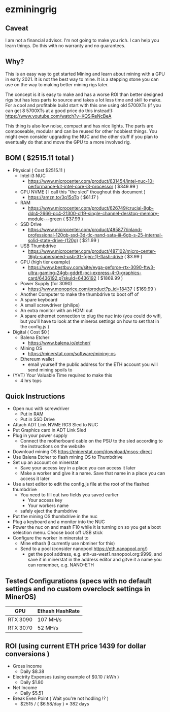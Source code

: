 # ezminingrig

## Caveat

I am not a financial advisor. I'm not going to make you rich. I can help you learn things. Do this with no warranty and no guarantees.

## Why?

This is an easy way to get started Mining and learn about mining with a GPU in early 2021. It is not the best way to mine. It is a stepping stone you can use on the way to making better mining rigs later. 

The concept is it is easy to make and has a worse ROI than better designed rigs but has less parts to source and takes a lot less time and skill to make. For a cool and profitable build start with this one using old 5700XTs (if you can get 8 5700XTs at a good price do this instead!):
https://www.youtube.com/watch?v=KQSiReNcBeA

This thing is also low noise, compact and has nice lights. The parts are composeable, modular and can be reused for other hobbiest things. You might even consider upgrading the NUC and the other stuff if you plan to eventually do that and move the GPU to a more involved rig.


## BOM ( $2515.11 total )
- Physical ( Cost $2515.11 )
  - Intel i3 NUC
    - https://www.microcenter.com/product/631454/intel-nuc-10-performance-kit-intel-core-i3-processor ( $349.99 ) 
  - GPU NVME ( I call this "the sled" thoughout this document )
    - https://amzn.to/3q15oTp ( $61.17 )
  - RAM
    - https://www.microcenter.com/product/626749/crucial-8gb-ddr4-2666-pc4-21300-cl19-single-channel-desktop-memory-module---green ( $37.99 )
  - SSD Drive
    - https://www.microcenter.com/product/485877/inland-professional-120gb-ssd-3d-tlc-nand-sata-iii-6gb-s-25-internal-solid-state-drive-(120g) ( $21.99 )
  - USB Thumbdrive
    - https://www.microcenter.com/product/487102/micro-center-16gb-superspeed-usb-31-(gen-1)-flash-drive ( $3.99 )
  - GPU (high tier example)
    - https://www.bestbuy.com/site/evga-geforce-rtx-3090-ftw3-ultra-gaming-24gb-gddr6-pci-express-4-0-graphics-card/6436192.p?skuId=6436192 ( $1869.99 )
  - Power Supply (for 3090)
    - https://www.monoprice.com/product?p_id=18437 ( $169.99 )
  - Another Computer to make the thumbdrive to boot off of
  - A spare keyboard
  - A small screwdriver (philips)  
  - An extra monitor with an HDMI out
  - A spare ethernet connection to plug the nuc into (you could do wifi, but you'll have to look at the mineros settings on how to set that in the config.js )
- Digital ( Cost $0 )
  - Balena Etcher 
    - https://www.balena.io/etcher/
  - Mining OS
    - https://minerstat.com/software/mining-os 
  - Ethereum wallet
    - email yourself the public address for the ETH account you will send mining spoils to  
- (YVT) Your Valuable Time required to make this 
  - 4 hrs tops   

## Quick Instructions
- Open nuc with screwdriver
  - Put in RAM
  - Put in SSD Drive
- Attach ADT Link NVME RG3 Sled to NUC
- Put Graphics card in ADT Link Sled
- Plug in your power supply
  - Connect the motherboard cable on the PSU to the sled according to the instructions on the website  
- Download mining OS https://minerstat.com/download/msos-direct  
- Use Balena Etcher to flash mining OS to Thumbdrive
- Set up an account on minerstat
  - Save your access key in a place you can access it later
  - Make a worker and give it a name. Save that name in a place you can access it later
- Use a text editor to edit the config.js file at the root of the flashed thumbdrive
  - You need to fill out two fields you saved earlier
    - Your access key
    - Your workers name
  - safely eject the thumbdrive
- Put the mining OS thumbdrive in the nuc
- Plug a keyboard and a monitor into the NUC 
- Power the nuc on and mash F10 while it is turning on so you get a boot selection menu. Choose boot off USB stick
- Configure the worker in minerstat to
  - Mine ethash (I currently use nbminer for this)
  - Send to a pool (consider nanopool https://eth.nanopool.org/)
    - get the pool address, e.g. eth-us-west1.nanopool.org:9999, and save it in minerstat in the address editor and gitve it a name you can remember, e.g. NANO-ETH

## Tested Configurations (specs with no default settings and no custom overclock settings in MinerOS)
| GPU       | Ethash HashRate |
| --------- | --------------- |
| RTX 3090  | 107 MH/s        |
| RTX 3070  | 52 MH/s         |

## ROI (using current ETH price 1439 for dollar conversions )
  - Gross income
    - Daily $8.38
  - Electrity Expenses (using example of $0.10 / kWh )
    - Daily $1.80 
  - Net Income 
    - Daily $5.51
  - Break Even Point ( Wait you're not hodling !? )
    - $2515 / ( $6.58/day ) = 382 days
